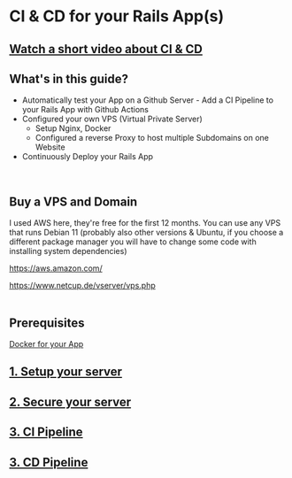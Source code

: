 # CI & CD for your Rails App(s)
## [**Watch a short video about CI & CD**](https://www.youtube.com/watch?v=scEDHsr3APg)

## What's in this guide?
- Automatically test your App on a Github Server - Add a CI Pipeline to your Rails App with Github Actions
- Configured your own VPS (Virtual Private Server)
  - Setup Nginx, Docker
  - Configured a reverse Proxy to host multiple Subdomains on one Website
- Continuously Deploy your Rails App
<br />

## Buy a VPS and Domain
I used AWS here, they're free for the first 12 months. You can use any VPS that runs Debian 11 (probably also other versions & Ubuntu, if you choose a different package manager you will have to change some code with installing system dependencies)
<br>

https://aws.amazon.com/
<br>

https://www.netcup.de/vserver/vps.php
<br />
<br />

## Prerequisites
[Docker for your App](https://github.com/rubenvoss/docker-rails)

## [1. Setup your server](setup_server.md)
## [2. Secure your server](secure_server.md)
## [3. CI Pipeline](rails_continuous_integration.md)
## [3. CD Pipeline](rails_continuous_deployment.md)
